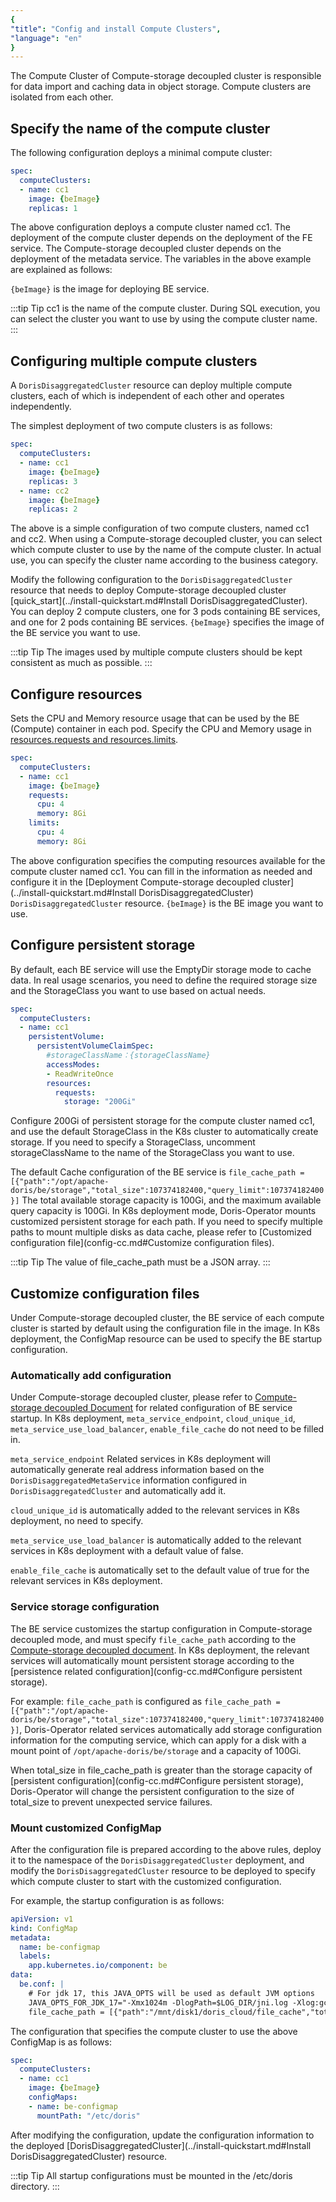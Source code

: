 ```yaml
---
{
"title": "Config and install Compute Clusters",
"language": "en"
}
---
```


<!-- 
Licensed to the Apache Software Foundation (ASF) under one
or more contributor license agreements.  See the NOTICE file
distributed with this work for additional information
regarding copyright ownership.  The ASF licenses this file
to you under the Apache License, Version 2.0 (the
"License"); you may not use this file except in compliance
with the License.  You may obtain a copy of the License at

  http://www.apache.org/licenses/LICENSE-2.0

Unless required by applicable law or agreed to in writing,
software distributed under the License is distributed on an
"AS IS" BASIS, WITHOUT WARRANTIES OR CONDITIONS OF ANY
KIND, either express or implied.  See the License for the
specific language governing permissions and limitations
under the License.
-->

The Compute Cluster of Compute-storage decoupled cluster is responsible for data import and caching data in object storage. Compute clusters are isolated from each other.

## Specify the name of the compute cluster

The following configuration deploys a minimal compute cluster:

```yaml
spec:
  computeClusters:
  - name: cc1
    image: {beImage}
    replicas: 1
```

The above configuration deploys a compute cluster named cc1. The deployment of the compute cluster depends on the deployment of the FE service. The Compute-storage decoupled cluster depends on the deployment of the metadata service. The variables in the above example are explained as follows:

`{beImage}` is the image for deploying BE service.

:::tip Tip
cc1 is the name of the compute cluster. During SQL execution, you can select the cluster you want to use by using the compute cluster name.
:::


## Configuring multiple compute clusters

A `DorisDisaggregatedCluster` resource can deploy multiple compute clusters, each of which is independent of each other and operates independently.

The simplest deployment of two compute clusters is as follows:

```yaml
spec:
  computeClusters:
  - name: cc1
    image: {beImage}
    replicas: 3
  - name: cc2
    image: {beImage}
    replicas: 2
```

The above is a simple configuration of two compute clusters, named cc1 and cc2. When using a Compute-storage decoupled cluster, you can select which compute cluster to use by the name of the compute cluster. In actual use, you can specify the cluster name according to the business category.

Modify the following configuration to the `DorisDisaggregatedCluster` resource that needs to deploy Compute-storage decoupled cluster [quick_start](../install-quickstart.md#Install DorisDisaggregatedCluster). You can deploy 2 compute clusters, one for 3 pods containing BE services, and one for 2 pods containing BE services. `{beImage}` specifies the image of the BE service you want to use.

:::tip Tip
The images used by multiple compute clusters should be kept consistent as much as possible.
:::

## Configure resources

Sets the CPU and Memory resource usage that can be used by the BE (Compute) container in each pod. Specify the CPU and Memory usage in [resources.requests and resources.limits](https://kubernetes.io/docs/concepts/configuration/manage-resources-containers/#requests-and-limits).

```yaml
spec:
  computeClusters:
  - name: cc1
    image: {beImage}
    requests:
      cpu: 4
      memory: 8Gi
    limits:
      cpu: 4
      memory: 8Gi
```

The above configuration specifies the computing resources available for the compute cluster named cc1. You can fill in the information as needed and configure it in the [Deployment Compute-storage decoupled cluster](../install-quickstart.md#Install DorisDisaggregatedCluster) `DorisDisaggregatedCluster` resource. `{beImage}` is the BE image you want to use.

## Configure persistent storage

By default, each BE service will use the EmptyDir storage mode to cache data. In real usage scenarios, you need to define the required storage size and the StorageClass you want to use based on actual needs.

```yaml
spec:
  computeClusters:
  - name: cc1
    persistentVolume:
      persistentVolumeClaimSpec:
        #storageClassName：{storageClassName}
        accessModes:
        - ReadWriteOnce
        resources:
          requests:
            storage: "200Gi"
```

Configure 200Gi of persistent storage for the compute cluster named cc1, and use the default StorageClass in the K8s cluster to automatically create storage. If you need to specify a StorageClass, uncomment storageClassName to the name of the StorageClass you want to use.

The default Cache configuration of the BE service is `file_cache_path = [{"path":"/opt/apache-doris/be/storage","total_size":107374182400,"query_limit":107374182400}]` The total available storage capacity is 100Gi, and the maximum available query capacity is 100Gi. In K8s deployment mode, Doris-Operator mounts customized persistent storage for each path. If you need to specify multiple paths to mount multiple disks as data cache, please refer to [Customized configuration file](config-cc.md#Customize configuration files).

:::tip Tip
The value of file_cache_path must be a JSON array.
:::

## Customize configuration files

Under Compute-storage decoupled cluster, the BE service of each compute cluster is started by default using the configuration file in the image. In K8s deployment, the ConfigMap resource can be used to specify the BE startup configuration.

### Automatically add configuration

Under Compute-storage decoupled cluster, please refer to [Compute-storage decoupled Document](../../../../../compute-storage-decoupled/creating-cluster#beconf) for related configuration of BE service startup. In K8s deployment, `meta_service_endpoint`, `cloud_unique_id`, `meta_service_use_load_balancer`, `enable_file_cache` do not need to be filled in.

`meta_service_endpoint` Related services in K8s deployment will automatically generate real address information based on the `DorisDisaggregatedMetaService` information configured in `DorisDisaggregatedCluster` and automatically add it.

`cloud_unique_id` is automatically added to the relevant services in K8s deployment, no need to specify.

`meta_service_use_load_balancer` is automatically added to the relevant services in K8s deployment with a default value of false.

`enable_file_cache` is automatically set to the default value of true for the relevant services in K8s deployment.

### Service storage configuration

The BE service customizes the startup configuration in Compute-storage decoupled mode, and must specify `file_cache_path` according to the [Compute-storage decoupled document](../../../../../compute-storage-decoupled/creating-cluster#beconf). In K8s deployment, the relevant services will automatically mount persistent storage according to the [persistence related configuration](config-cc.md#Configure persistent storage).

For example: `file_cache_path` is configured as `file_cache_path = [{"path":"/opt/apache-doris/be/storage","total_size":107374182400,"query_limit":107374182400}]`, Doris-Operator related services automatically add storage configuration information for the computing service, which can apply for a disk with a mount point of `/opt/apache-doris/be/storage` and a capacity of 100Gi.

When total_size in file_cache_path is greater than the storage capacity of [persistent configuration](config-cc.md#Configure persistent storage), Doris-Operator will change the persistent configuration to the size of total_size to prevent unexpected service failures.

### Mount customized ConfigMap

After the configuration file is prepared according to the above rules, deploy it to the namespace of the `DorisDisaggregatedCluster` deployment, and modify the `DorisDisaggregatedCluster` resource to be deployed to specify which compute cluster to start with the customized configuration.

For example, the startup configuration is as follows:

```yaml
apiVersion: v1
kind: ConfigMap
metadata:
  name: be-configmap
  labels:
    app.kubernetes.io/component: be
data:
  be.conf: |
    # For jdk 17, this JAVA_OPTS will be used as default JVM options
    JAVA_OPTS_FOR_JDK_17="-Xmx1024m -DlogPath=$LOG_DIR/jni.log -Xlog:gc*:$LOG_DIR/be.gc.log.$CUR_DATE:time,uptime:filecount=10,filesize=50M -Djavax.security.auth.useSubjectCredsOnly=false -Dsun.security.krb5.debug=true -Dsun.java.command=DorisBE -XX:-CriticalJNINatives -XX:+IgnoreUnrecognizedVMOptions --add-opens=java.base/java.lang=ALL-UNNAMED --add-opens=java.base/java.lang.invoke=ALL-UNNAMED --add-opens=java.base/java.lang.reflect=ALL-UNNAMED --add-opens=java.base/java.io=ALL-UNNAMED --add-opens=java.base/java.net=ALL-UNNAMED --add-opens=java.base/java.nio=ALL-UNNAMED --add-opens=java.base/java.util=ALL-UNNAMED --add-opens=java.base/java.util.concurrent=ALL-UNNAMED --add-opens=java.base/java.util.concurrent.atomic=ALL-UNNAMED --add-opens=java.base/sun.nio.ch=ALL-UNNAMED --add-opens=java.base/sun.nio.cs=ALL-UNNAMED --add-opens=java.base/sun.security.action=ALL-UNNAMED --add-opens=java.base/sun.util.calendar=ALL-UNNAMED --add-opens=java.security.jgss/sun.security.krb5=ALL-UNNAMED --add-opens=java.management/sun.management=ALL-UNNAMED"
    file_cache_path = [{"path":"/mnt/disk1/doris_cloud/file_cache","total_size":104857600000,"query_limit":10485760000}, {"path":"/mnt/disk2/doris_cloud/file_cache","total_size":104857600000,"query_limit":10485760000}]
```

The configuration that specifies the compute cluster to use the above ConfigMap is as follows:
```yaml
spec:
  computeClusters:
  - name: cc1
    image: {beImage}
    configMaps:
    - name: be-configmap
      mountPath: "/etc/doris"
```

After modifying the configuration, update the configuration information to the deployed [DorisDisaggregatedCluster](../install-quickstart.md#Install DorisDisaggregatedCluster) resource.

:::tip Tip
All startup configurations must be mounted in the /etc/doris directory.
::: 
